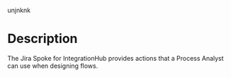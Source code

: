 unjnknk

# Description
The Jira Spoke for IntegrationHub provides actions that a Process Analyst can use when designing flows. 
